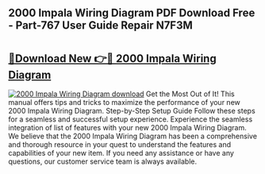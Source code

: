 ## 2000 Impala Wiring Diagram PDF Download Free - Part-767 User Guide Repair N7F3M

# <h2><a href="http://dfj53yz.blite.top/?on=2000+Impala+Wiring+Diagram">🔗Download New 👉🔴 2000 Impala Wiring Diagram</a></h2>

[![2000 Impala Wiring Diagram download](https://i.imgur.com/lujVjoI.png)](http://dfj53yz.blite.top/?on=2000+Impala+Wiring+Diagram)
Get the Most Out of It! This manual offers tips and tricks to maximize the performance of your new 2000 Impala Wiring Diagram. Step-by-Step Setup Guide Follow these steps for a seamless and successful setup experience. Experience the seamless integration of list of features with your new 2000 Impala Wiring Diagram. We believe that the 2000 Impala Wiring Diagram has been a comprehensive and thorough resource in your quest to understand the features and capabilities of your new item. If you need any assistance or have any questions, our customer service team is always available.
